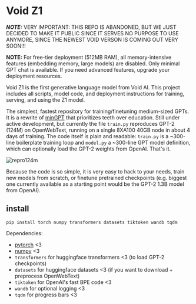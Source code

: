 # Void Z1
***NOTE:*** VERY IMPORTANT: THIS REPO IS ABANDONED, BUT WE JUST DECIDED TO MAKE IT PUBLIC SINCE IT SERVES NO PURPOSE TO USE ANYMORE, SINCE THE NEWEST VOID VERSON IS COMING OUT VERY SOON!!!

**NOTE:** For free-tier deployment (512MB RAM), all memory-intensive features (embedding memory, large models) are disabled. Only minimal GPT chat is available. If you need advanced features, upgrade your deployment resources.

Void Z1 is the first generative language model from Void AI. This project includes all scripts, model code, and deployment instructions for training, serving, and using the Z1 model.

The simplest, fastest repository for training/finetuning medium-sized GPTs. It is a rewrite of [minGPT](https://github.com/karpathy/minGPT) that prioritizes teeth over education. Still under active development, but currently the file `train.py` reproduces GPT-2 (124M) on OpenWebText, running on a single 8XA100 40GB node in about 4 days of training. The code itself is plain and readable: `train.py` is a ~300-line boilerplate training loop and `model.py` a ~300-line GPT model definition, which can optionally load the GPT-2 weights from OpenAI. That's it.

![repro124m](assets/gpt2_124M_loss.png)

Because the code is so simple, it is very easy to hack to your needs, train new models from scratch, or finetune pretrained checkpoints (e.g. biggest one currently available as a starting point would be the GPT-2 1.3B model from OpenAI).

## install

```
pip install torch numpy transformers datasets tiktoken wandb tqdm
```

Dependencies:

- [pytorch](https://pytorch.org) <3
- [numpy](https://numpy.org/install/) <3
- `transformers` for huggingface transformers <3 (to load GPT-2 checkpoints)
- `datasets` for huggingface datasets <3 (if you want to download + preprocess OpenWebText)
- `tiktoken` for OpenAI's fast BPE code <3
- `wandb` for optional logging <3
- `tqdm` for progress bars <3

